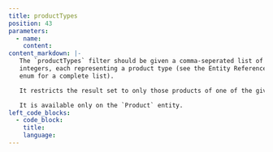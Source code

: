 ```yaml
---
title: productTypes
position: 43
parameters:
  - name:
    content:
content_markdown: |-
   The `productTypes` filter should be given a comma-seperated list of
   integers, each representing a product type (see the Entity Reference
   enum for a complete list).

   It restricts the result set to only those products of one of the given types.

   It is available only on the `Product` entity.
left_code_blocks:
  - code_block:
    title:
    language:
---
```

